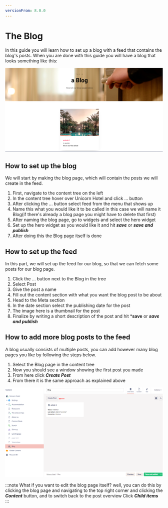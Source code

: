 ```yaml
---
versionFrom: 8.0.0
---
```


# The Blog

In this guide you will learn how to set up a blog with a feed that contains the blog's posts.
When you are done with this guide you will have a blog that looks something like this:

![final blog](images/Final-blog.png)

## How to set up the blog

We will start by making the blog page, which will contain the posts we will create in the feed.

1. First, navigate to the content tree on the left
2. In the content tree hover over Unicorn Hotel and click ... button
3. After clicking the ... button select feed from the menu that shows up
4. Name this what you would like it to be called in this case we will name it Blog(if there's already a blog page you might have to delete that first)
5. After naming the blog page, go to widgets and select the hero widget
6. Set up the hero widget as you would like it and hit ***save*** or ***save and publish***
7. After doing this the Blog page itself is done

## How to set up the feed

In this part, we will set up the feed for our blog, so that we can fetch some posts for our blog page.

1. Click the ... button next to the Blog in the tree
2. Select Post
3. Give the post a name
4. Fill out the content section with what you want the blog post to be about
5. Head to the Meta section
6. In the date section select the publishing date for the post
7. The image here is a thumbnail for the post
8. Finalize by writing a short description of the post and hit ***save** or ***save and publish***

## How to add more blog posts to the feed

A blog usually consists of multiple posts, you can add however many blog pages you like by following the steps below.

1. Select the Blog page in the content tree
2. Now you should see a window showing the first post you made
3. From here click ***Create Post***
4. From there it is the same approach as explained above

![to create additional blog post](images/create-new-blog.png)

:::note
What if you want to edit the blog page itself? well, you can do this by clicking the blog page and navigating to the top right corner and clicking the ***Content*** button, and to switch back to the post overview Click ***Child items***
:::
